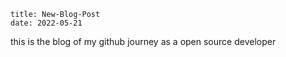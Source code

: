 ```
title: New-Blog-Post
date: 2022-05-21
```
this is the blog of my github journey as a open source developer
